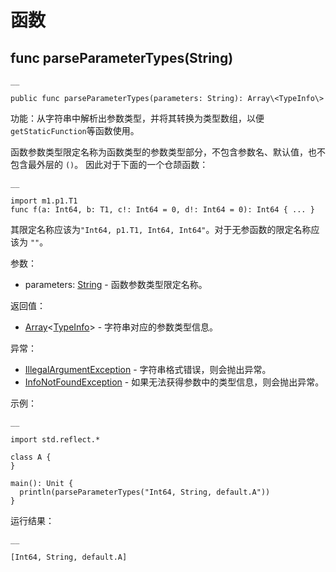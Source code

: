 
# 函数

## func parseParameterTypes\(String\)
    
    __
    
    public func parseParameterTypes(parameters: String): Array\<TypeInfo\>
    
功能：从字符串中解析出参数类型，并将其转换为类型数组，以便`getStaticFunction`等函数使用。

函数参数类型限定名称为函数类型的参数类型部分，不包含参数名、默认值，也不包含最外层的 `()`。 因此对于下面的一个仓颉函数：
    
    __
    
    import m1.p1.T1
    func f(a: Int64, b: T1, c!: Int64 = 0, d!: Int64 = 0): Int64 { ... }
    
其限定名称应该为`"Int64, p1.T1, Int64, Int64"`。对于无参函数的限定名称应该为 `""`。

参数：

  * parameters: [String](https://docs.cangjie-lang.cn/docs/1.0.1/libs/std/core/core_package_api/core_package_structs.html#struct-string) \- 函数参数类型限定名称。

返回值：

  * [Array](https://docs.cangjie-lang.cn/docs/1.0.1/libs/std/core/core_package_api/core_package_structs.html#struct-arrayt)<[TypeInfo](https://docs.cangjie-lang.cn/docs/1.0.1/libs/std/reflect/reflect_package_api/reflect_package_classes.html#class-typeinfo)> \- 字符串对应的参数类型信息。

异常：

  * [IllegalArgumentException](https://docs.cangjie-lang.cn/docs/1.0.1/libs/std/core/core_package_api/core_package_exceptions.html#class-illegalargumentexception) \- 字符串格式错误，则会抛出异常。
  * [InfoNotFoundException](https://docs.cangjie-lang.cn/docs/1.0.1/libs/std/reflect/reflect_package_api/reflect_package_exceptions.html#class-infonotfoundexception) \- 如果无法获得参数中的类型信息，则会抛出异常。

示例：
    
    __
    
    import std.reflect.*
    
    class A {
    }
    
    main(): Unit {
      println(parseParameterTypes("Int64, String, default.A"))
    }
    
运行结果：
    
    __
    
    [Int64, String, default.A]